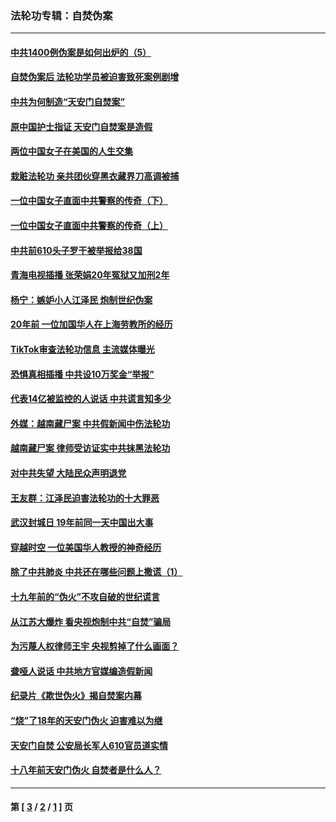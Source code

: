 ### 法轮功专辑：自焚伪案
---
#### [中共1400例伪案是如何出炉的（5）](../../pages/nf5562/n13226831.md?10070430) 
#### [自焚伪案后 法轮功学员被迫害致死案例剧增](../../pages/nf5562/n13190600.md?10070430) 
#### [中共为何制造“天安门自焚案”](../../pages/nf5562/n13183270.md?10070430) 
#### [原中国护士指证 天安门自焚案是造假](../../pages/nf5562/n13172289.md?10070430) 
#### [两位中国女子在美国的人生交集](../../pages/nf5562/n13156138.md?10070430) 
#### [栽赃法轮功 亲共团伙穿黑衣藏界刀高调被捕](../../pages/nf5562/n13073780.md?10070430) 
#### [一位中国女子直面中共警察的传奇（下）](../../pages/nf5562/n12989706.md?10070430) 
#### [一位中国女子直面中共警察的传奇（上）](../../pages/nf5562/n12985072.md?10070430) 
#### [中共前610头子罗干被举报给38国](../../pages/nf5562/n12975419.md?10070430) 
#### [青海电视插播 张荣娟20年冤狱又加刑2年](../../pages/nf5562/n12738166.md?10070430) 
#### [杨宁：嫉妒小人江泽民 炮制世纪伪案](../../pages/nf5562/n12724108.md?10070430) 
#### [20年前 一位加国华人在上海劳教所的经历](../../pages/nf5562/n12707932.md?10070430) 
#### [TikTok审查法轮功信息 主流媒体曝光](../../pages/nf5562/n12362336.md?10070430) 
#### [恐惧真相插播 中共设10万奖金“举报”](../../pages/nf5562/n12306396.md?10070430) 
#### [代表14亿被监控的人说话 中共谎言知多少](../../pages/nf5562/n12297484.md?10070430) 
#### [外媒：越南藏尸案 中共假新闻中伤法轮功](../../pages/nf5562/n12264411.md?10070430) 
#### [越南藏尸案 律师受访证实中共抹黑法轮功](../../pages/nf5562/n12261878.md?10070430) 
#### [对中共失望 大陆民众声明退党](../../pages/nf5562/n12187315.md?10070430) 
#### [王友群：江泽民迫害法轮功的十大罪恶](../../pages/nf5562/n12169074.md?10070430) 
#### [武汉封城日 19年前同一天中国出大事](../../pages/nf5562/n12150901.md?10070430) 
#### [穿越时空  一位美国华人教授的神奇经历](../../pages/nf5562/n12097460.md?10070430) 
#### [除了中共肺炎 中共还在哪些问题上撒谎（1）](../../pages/nf5562/n11955770.md?10070430) 
#### [十九年前的“伪火”不攻自破的世纪谎言](../../pages/nf5562/n11813238.md?10070430) 
#### [从江苏大爆炸 看央视炮制中共“自焚”骗局](../../pages/nf5562/n11140275.md?10070430) 
#### [为污蔑人权律师王宇 央视剪掉了什么画面？](../../pages/nf5562/n11130142.md?10070430) 
#### [聋哑人说话 中共地方官媒编造假新闻](../../pages/nf5562/n11006067.md?10070430) 
#### [纪录片《欺世伪火》揭自焚案内幕](../../pages/nf5562/n11002664.md?10070430) 
#### [“烧”了18年的天安门伪火 迫害难以为继](../../pages/nf5562/n10996660.md?10070430) 
#### [天安门自焚 公安局长军人610官员道实情](../../pages/nf5562/n10997098.md?10070430) 
#### [十八年前天安门伪火 自焚者是什么人？](../../pages/nf5562/n10996556.md?10070430) 

---
#### 第 [ [3](./3.md?10070430) / [2](./2.md?10070430) / [1](./1.md?10070430) ] 页
